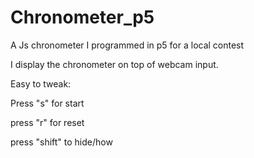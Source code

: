 # Chronometer_p5
A Js chronometer I programmed in p5 for a local contest

I display the chronometer on top of webcam input.


Easy to tweak:

Press "s" for start

press "r" for reset

press "shift" to hide/how
